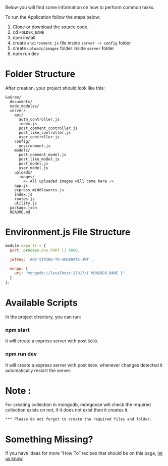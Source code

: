 Below you will find some information on how to perform common tasks.<br>

To run the Application follow the steps below:
1. Clone or download the source code.
2. cd `FOLDER_NAME`
3. npm install
4. create `environment.js` file inside `server -> config` folder
4. create `uploads/images` folder inside `server` folder
4. npm run dev


# Folder Structure

After creation, your project should look like this:

```
GoGram/
  documents/
  node_modules/
  server/
    api/
      auth_controller.js
      index.js
      post_comment_controller.js
      post_like_controller.js
      user_controller.js
    config/
      environment.js
    models/
      post_comment_model.js
      post_like_model.js
      post_model.js
      user_model.js
    uploads/
      images/
        <- All uploaded images will come here ->
    app.js
    express_middlewares.js
    index.js
    routes.js
    utility.js
  package.json
  README.md
```

# Environment.js File Structure

```js
module.exports = {
  port: process.env.PORT || 5000,

  jwtKey: 'ANY-STRING-TO-GENERATE-JWT',

  mongo: {
    uri: "mongodb://localhost:27017/{ MONGODB_NAME }"
  }
};
```

# Available Scripts

In the project directory, you can run:

### npm start

It will create a express server with post `5000`.


### npm run dev

It will create a express server with post `5000`.
whenever changes detected it automatically restart the server.

# Note :

For creating collection in mongodb, mongoose will check the required collection exists on not, if it does not exist then it creates it.

`*** Please do not forgot to create the required files and folder.`


# Something Missing?

If you have ideas for more “How To” recipes that should be on this page, [let us know](https://github.com/webdevabhi/GoGram/issues)